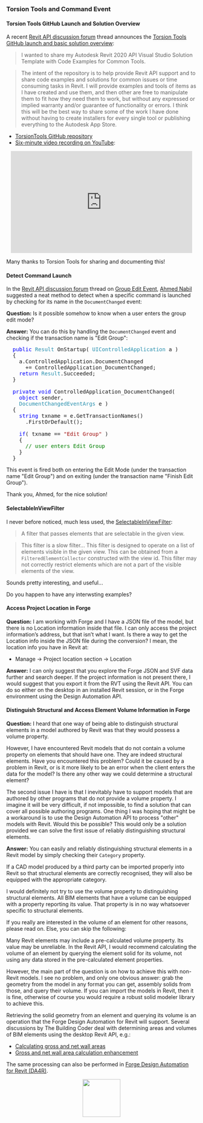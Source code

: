 <head>
<meta http-equiv="Content-Type" content="text/html; charset=utf-8">
<link rel="stylesheet" type="text/css" href="bc.css">
<script src="https://cdn.rawgit.com/google/code-prettify/master/loader/run_prettify.js" type="text/javascript"></script>
<script async src="https://platform.twitter.com/widgets.js" charset="utf-8"></script>
</head>

<!---

- Ahmed Nabil suggested a neat method to detect when a specific command is launched by checking for its name in the DocumentChanged event:
  Group Edit Event
  https://forums.autodesk.com/t5/revit-api-forum/group-edit-event/m-p/8169237

- SelectableInViewFilter
  https://www.revitapidocs.com/2018.2/4def5498-f47f-870c-ea25-0408b6603dac.htm

- access project location in forge
  [Q] I am working with Forge and I have a JSON file of the models, but there is no Location information inside that file. I can only access the project information’s address, but that isn’t what I want. 
  Is there a way to get the Location info inside the JSON file during the conversion? I mean, the location info you have in Revit at:
  Manage > Project location section > Location
  [A] I can only suggest that you explore the Forge JSON and SVF data further and search deeper.
  If the project information is not present there, I would suggest that you export it from the RVT using the Revit API.
  You can do so either on the desktop in an installed Revit session, or in the Forge environment using the Design Automation API.

twitter:

 in the #RevitAPI #DynamoBim @AutodeskForge @AutodeskRevit #bim #ForgeDevCon

&ndash; 
...

linkedin:


#bim #DynamoBim #ForgeDevCon #Revit #API #IFC #SDK #AI #VisualStudio #Autodesk #AEC #adsk

the [Revit API discussion forum](http://forums.autodesk.com/t5/revit-api-forum/bd-p/160) thread

<p style="font-size: 80%; font-style:italic"></p>

-->

### Torsion Tools and Command Event


#### <a name="2"></a>Torsion Tools GitHub Launch and Solution Overview

A recent [Revit API discussion forum](http://forums.autodesk.com/t5/revit-api-forum/bd-p/160) thread
announces the [Torsion Tools GitHub launch and basic solution overview](https://forums.autodesk.com/t5/revit-api-forum/torsion-tools-github-launch-and-basic-solution-overview/m-p/9254509):

> I wanted to share my Autodesk Revit 2020 API Visual Studio Solution Template with Code Examples for Common Tools.

> The intent of the repository is to help provide Revit API support and to share code examples and solutions for common issues or time consuming tasks in Revit.
I will provide examples and tools of items as I have created and use them, and then other are free to manipulate them to fit how they need them to work, but without any expressed or implied warranty and/or guarantee of functionality or errors.
I think this will be the best way to share some of the work I have done without having to create installers for every single tool or publishing everything to the Autodesk App Store.

- [TorsionTools GitHub repository](https://github.com/TorsionTools/R20)
- [Six-minute video recording on YouTube](https://youtu.be/3EVx9SzKJbk):

<center>
<iframe width="480" height="270" src="https://www.youtube.com/embed/3EVx9SzKJbk" frameborder="0" allow="accelerometer; autoplay; encrypted-media; gyroscope; picture-in-picture" allowfullscreen></iframe>
</center>

Many thanks to Torsion Tools for sharing and documenting this!


#### <a name="3"></a>Detect Command Launch

In the [Revit API discussion forum](http://forums.autodesk.com/t5/revit-api-forum/bd-p/160) thread
on [Group Edit Event](https://forums.autodesk.com/t5/revit-api-forum/group-edit-event/m-p/8169237),
[Ahmed Nabil](https://www.linkedin.com/in/anabil1) suggested
a neat method to detect when a specific command is launched by checking for its name in the `DocumentChanged` event:

**Question:** Is it possible somehow to know when a user enters the group edit mode? 

**Answer:** You can do this by handling the `DocumentChanged` event and checking if the transaction name is "Edit Group":

<pre class="code">
&nbsp;&nbsp;<span style="color:blue;">public</span>&nbsp;<span style="color:#2b91af;">Result</span>&nbsp;OnStartup(&nbsp;<span style="color:#2b91af;">UIControlledApplication</span>&nbsp;a&nbsp;)
&nbsp;&nbsp;{
&nbsp;&nbsp;&nbsp;&nbsp;a.ControlledApplication.DocumentChanged
&nbsp;&nbsp;&nbsp;&nbsp;&nbsp;&nbsp;+=&nbsp;ControlledApplication_DocumentChanged;
&nbsp;&nbsp;&nbsp;&nbsp;<span style="color:blue;">return</span>&nbsp;<span style="color:#2b91af;">Result</span>.Succeeded;
&nbsp;&nbsp;}
 
&nbsp;&nbsp;<span style="color:blue;">private</span>&nbsp;<span style="color:blue;">void</span>&nbsp;ControlledApplication_DocumentChanged(
&nbsp;&nbsp;&nbsp;&nbsp;<span style="color:blue;">object</span>&nbsp;sender,
&nbsp;&nbsp;&nbsp;&nbsp;<span style="color:#2b91af;">DocumentChangedEventArgs</span>&nbsp;e&nbsp;)
&nbsp;&nbsp;{
&nbsp;&nbsp;&nbsp;&nbsp;<span style="color:blue;">string</span>&nbsp;txname&nbsp;=&nbsp;e.GetTransactionNames()
&nbsp;&nbsp;&nbsp;&nbsp;&nbsp;&nbsp;.FirstOrDefault();
 
&nbsp;&nbsp;&nbsp;&nbsp;<span style="color:blue;">if</span>(&nbsp;txname&nbsp;==&nbsp;<span style="color:#a31515;">&quot;Edit&nbsp;Group&quot;</span>&nbsp;)
&nbsp;&nbsp;&nbsp;&nbsp;{
&nbsp;&nbsp;&nbsp;&nbsp;&nbsp;&nbsp;<span style="color:green;">//&nbsp;user&nbsp;enters&nbsp;Edit&nbsp;Group&nbsp;</span>
&nbsp;&nbsp;&nbsp;&nbsp;}
&nbsp;&nbsp;}
</pre>

This event is fired both on entering the Edit Mode (under the transaction name "Edit Group") and on exiting (under the transaction name "Finish Edit Group").

Thank you, Ahmed, for the nice solution!


#### <a name="4"></a>SelectableInViewFilter

I never before noticed, much less used, the [SelectableInViewFilter](https://www.revitapidocs.com/2018.2/4def5498-f47f-870c-ea25-0408b6603dac.htm):

> A filter that passes elements that are selectable in the given view.

> This filter is a slow filter... This filter is designed to operate on a list of elements visible in the given view. This can be obtained from a `FilteredElementCollector` constructed with the view id. This filter may not correctly restrict elements which are not a part of the visible elements of the view.

Sounds pretty interesting, and useful...

Do you happen to have any interwsting examples?

#### <a name="5"></a>Access Project Location in Forge

**Question:** I am working with Forge and I have a JSON file of the model, but there is no Location information inside that file.
I can only access the project information’s address, but that isn’t what I want. 
Is there a way to get the Location info inside the JSON file during the conversion?
I mean, the location info you have in Revit at:

-  Manage &rarr; Project location section &rarr; Location

**Answer:** I can only suggest that you explore the Forge JSON and SVF data further and search deeper.
If the project information is not present there, I would suggest that you export it from the RVT using the Revit API.
You can do so either on the desktop in an installed Revit session, or in the Forge environment using the Design Automation API.

#### <a name="6"></a>Distinguish Structural and Access Element Volume Information in Forge

**Question:** I heard that one way of being able to distinguish structural elements in a model authored by Revit was that they would possess a volume property.
 
However, I have encountered Revit models that do not contain a volume property on elements that should have one.
They are indeed structural elements. Have you encountered this problem? Could it be caused by a problem in Revit, or is it more likely to be an error when the client enters the data for the model? Is there any other way we could determine a structural element?
 
The second issue I have is that I inevitably have to support models that are authored by other programs that do not provide a volume property. I imagine it will be very difficult, if not impossible, to find a solution that can cover all possible authoring programs. One thing I was hoping that might be a workaround is to use the Design Automation API to process "other" models with Revit. Would this be possible? This would only be a solution provided we can solve the first issue of reliably distinguishing structural elements.
 
**Answer:** You can easily and reliably distinguishing structural elements in a Revit model by simply checking their `Category` property.

If a CAD model produced by a third party can be imported properly into Revit so that structural elements are correctly recognised, they will also be equipped with the appropriate category.

I would definitely not try to use the volume property to distinguishing structural elements.
All BIM elements that have a volume can be equipped with a property reporting its value.
That property is in no way whatsoever specific to structural elements.

If you really are interested in the volume of an element for other reasons, please read on. Else, you can skip the following:

Many Revit elements may include a pre-calculated volume property. Its value may be unreliable. In the Revit API, I would recommend calculating the volume of an element by querying the element solid for its volume, not using any data stored in the pre-calculated element properties.
 
However, the main part of the question is on how to achieve this with non-Revit models.
I see no problem, and only one obvious answer: grab the geometry from the model in any format you can get, assembly solids from those, and query their volume. If you can import the models in Revit, then it is fine, otherwise of course you would require a robust solid modeler library to achieve this.
 
Retrieving the solid geometry from an element and querying its volume is an operation that the Forge Design Automation for Revit will support.
Several discussions by The Building Coder deal with determining areas and volumes of BIM elements using the desktop Revit API, e.g.:

- [Calculating gross and net wall areas](https://thebuildingcoder.typepad.com/blog/2015/03/calculating-gross-and-net-wall-areas.html)
- [Gross and net wall area calculation enhancement](https://thebuildingcoder.typepad.com/blog/2015/04/gross-and-net-wall-area-calculation-enhancement-and-events.html)
 
The same processing can also be performed in [Forge Design Automation for Revit (DA4R)](https://thebuildingcoder.typepad.com/blog/about-the-author.html#5.55).



<center>
<img src="img/.png" alt="" title="" width="100"/> <!-- 604 -->
</center>

